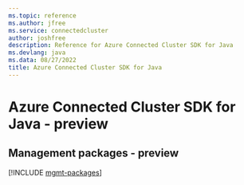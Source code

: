 ```yaml
---
ms.topic: reference
ms.author: jfree
ms.service: connectedcluster
author: joshfree
description: Reference for Azure Connected Cluster SDK for Java
ms.devlang: java
ms.data: 08/27/2022
title: Azure Connected Cluster SDK for Java
---
```

# Azure Connected Cluster SDK for Java - preview

## Management packages - preview
[!INCLUDE [mgmt-packages](connected-cluster-mgmt-index.md)]